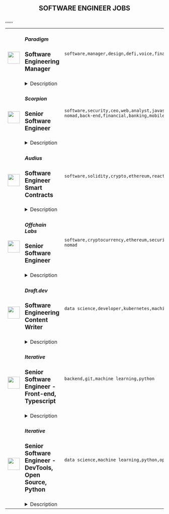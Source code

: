 <div align="center"><h2>SOFTWARE ENGINEER JOBS</h2></div><table><tr>
                <td width="100" height="100" rowspan="2">
                    <img src="https://remoteok.com/assets/img/jobs/40486cf56da0aa4b4e6cac78974515ff1666854921.png" width="38px" height="auto">
                </td>
                <td width="300">
                    <h5>Paradigm</h5>
                    <h3>Software Engineering Manager</h3>
                </td>
                <td width="300">
                    <code>software,manager,design,defi,voice,financial,cloud,recruiting,engineering,digital nomad</code>
                </td>
                <td width="200">
                <text>2 days ago</text>
                </td>
                <td width="100" rowspan="2">
                <a href="https://remoteOK.com/remote-jobs/remote-software-engineering-manager-paradigm-139431" align="right" target="_blank">Apply</a>
                </td>
            </tr>
            <tr>
                <td colspan="3">
                <details><summary>Description</summary>
                <div class="content-intro">
<p><span style="font-weight:400;">At Paradigm, we are changing the future of finance! By joining us at this early stage, youâll be building cutting-edge, distributed financial service infrastructure that will reshape financial services across CeFi and DeFi markets.Â </span></p>
<p><strong>About Paradigm</strong></p>
<ul>
<li style="font-weight:400;"><span style="font-weight:400;">Paradigm is a zero-fee, institutional liquidity network for derivatives traders across CeFi and DeFi.Â </span></li>
<li style="font-weight:400;"><span style="font-weight:400;">We provide unified access to multi-asset, multi-protocol liquidity on demand without compromising on execution preferences, costs, and immediacy.Â </span></li>
<li style="font-weight:400;"><span style="font-weight:400;">Weâve built the largest network of institutional counterparties in crypto, with over 1000 institutional clients trading over $10 B per month.</span></li>
<li style="font-weight:400;">
<span style="font-weight:400;">We are a diverse, global team led by our </span><a href="https://www.paradigm.co/company#principles" rel="noopener noreferrer nofollow"><span style="font-weight:400;">organizational principles</span></a><span style="font-weight:400;"> and united by our mission to bring on-demand liquidity for traders, anytime and anywhere, without compromises. We also strive to ship faster than anyone else in the industry!</span>
</li>
<li style="font-weight:400;"><span style="font-weight:400;">We are backed by the best traders and investors in the space, including Jump Capital, Alameda Ventures/FTX, Dragonfly Capital, Digital Currency Group, Genesis Trading, QCP Capital, Optiver US, IMC, GSR Markets, Akuna Capital, Fidelity Digital Assets CMT Digital, Goldentree Asset Management, Amber Group, OK Group, Bybit Fintech, and CoinShares.</span></li>
</ul>
</div><div>Â </div>
<div>Â </div>
<div><strong>The role</strong></div>
<div>Â </div>
<div>As a member of our engineering leadership team, your goal will be to help build a world-class engineering organization that delivers with high quality and velocity according on the priorities of our product that leads an extremely fast-paced cutting-edge industry. You will manage multi-disciplinary teams that deliver major features, through inception, design, implementation and launch. You will work closely with other leaders across the company to continue improving our process and strengthen our culture.</div>
<div>Â </div>
<div><strong>ResponsibilitiesÂ </strong></div>
<div>
<ul>
<li>Manage 5 to 10 engineers and be fully responsible for their performance and delivery: regularly reviewing their work, provide coaching, resolve conflicts and blocking dependencies, etc.</li>
<li>Provide a strong technical voice on the team to ensure secure, reliable, scalable, and maintainable design and architecture</li>
<li>Implement our engineering process and help evolve it to keep up with growing team, product features, and market traction</li>
<li>Ensure delivery on product priorities by collaborating with with the Product team to understand and resolve customer requirements</li>
<li>Help in recruiting efforts for the entire engineering team</li>
<li>Champion a rewarding and productive company culture</li>
</ul>
<p><strong>RequirementsÂ </strong></p>
<ul>
<li>7+ years experience in high-performing software engineering organizations</li>
<li>3+ years experience directly managing talented engineers</li>
<li>Experience managing at all employment phases: interviewing, hiring, onboarding, evaluating and improving performance, promotions, and terminations</li>
<li>Deep technical and product understanding of the problems your team solves, resulting from a product engineering background prior to, or alongside, management. You are hands-on, but ready and eager to empower others around you so you don't have to be.</li>
<li>Passion for making wonderful products that customers love. This implies that you are an expert on every product you've worked on, obsessed with all relevant details. You also never blindly delegate and enjoy immense credibility and respect among your team.</li>
<li>Real-world experience with success and failure shipping scalable cloud products and, most importantly, a wealth of resulting learning to draw upon and a relentless drive to continue improving</li>
</ul>
<p><strong>Nice to haveÂ </strong></p>
<ul>
<li>You inspire people around you to achieve more than they assumed they could</li>
<li>You have built new process from scratch, and had to work hard to promote it culturally within your team</li>
<li>You believe in the power of a healthy, thriving culture in helping teams get the most out of themselves, and you have experience proving this</li>
<li>Some of your experience has been in startups or on small teams, where the success and failure of the greater enterprise rested on your shoulders</li>
<li>You possess best-in-the-industry expertise you can occasionally lend to the broader team in the form of technical leadership</li>
</ul>
</div><div class="content-conclusion">
<div>
<p><strong>Our Benefits and Perks</strong></p>
<ul>
<li style="font-weight:400;"><span style="font-weight:400;">Competitive pay and transparent pay bands</span></li>
<li style="font-weight:400;">
<span style="font-weight:400;">Flexible work environment</span><ul>
<li style="font-weight:400;"><span style="font-weight:400;">Unlimited vacation with a minimum required PTO of 10 days annually.</span></li>
<li style="font-weight:400;">
<span style="font-weight:400;">Celebrate your national holidays, </span><span style="text-decoration:underline;"><span style="font-weight:400;">in addition</span></span><span style="font-weight:400;"> to floating holidays, to honor what matters to you, not HQ.</span>
</li>
</ul>
</li>

<li style="font-weight:400;">
<span style="font-weight:400;">Full benefits (</span><span style="font-weight:400;">vary by location)</span><ul>
<li style="font-weight:400;"><span style="font-weight:400;">Medical, dental, vision</span></li>
<li style="font-weight:400;"><span style="font-weight:400;">Health Flexible Savings Account (FSA)</span></li>
<li style="font-weight:400;"><span style="font-weight:400;">Long Term Disability and Life Insurance</span></li>
<li style="font-weight:400;"><span style="font-weight:400;">Retirement savings (i.e. Traditional and Roth 401(k))</span></li>
<li style="font-weight:400;"><span style="font-weight:400;">Paid Parental Leave</span></li>
</ul>
</li>

<li style="font-weight:400;">
<span style="font-weight:400;">Generous technology and learning allowances</span><ul>
<li style="font-weight:400;"><span style="font-weight:400;">$5000 first-year budget to spend on your computer, peripherals, office essentials...whatever makes you most efficient and comfortable. You'll receive a $2000 refresh each anniversary.</span></li>
<li style="font-weight:400;"><span style="font-weight:400;">$1000 budget to spend on learning and development materials, courses or conferences.</span></li>
</ul>
</li>

</ul>
<br>
<p><em><span style="font-weight:400;">Paradigm US is an equal opportunity employer.</span></em></p>
</div>
<div>Â </div>
<div>#LI-Remote</div>
</div><br/><br/>Please mention the word **BENEVOLENCE** and tag RMzUuMTc0LjI0Mi4xNDY= when applying to show you read the job post completely (#RMzUuMTc0LjI0Mi4xNDY=). This is a beta feature to avoid spam applicants. Companies can search these words to find applicants that read this and see they're human.
                </details>
                </td>
            </tr>,<tr>
                <td width="100" height="100" rowspan="2">
                    <img src="https://remoteok.com/assets/img/jobs/3680cb38a85b03d4af9711cdb51cc3dc1666799193.png" width="38px" height="auto">
                </td>
                <td width="300">
                    <h5>Scorpion</h5>
                    <h3>Senior Software Engineer</h3>
                </td>
                <td width="300">
                    <code>software,security,ceo,web,analyst,javascript,java,cloud,microsoft,leader,reliability,health,engineer,apache,backend,manager,growth,content,operational,recruitment,copywriter,training,travel,voice,management,marketing,excel,sales,healthcare,design,ux,testing,test,ui,senior,junior,internship,digital nomad,back-end,financial,banking,mobile,lead,scrum,qa,saas,full-stack,go,engineering,executive,education,legal,c#,front-end,code</code>
                </td>
                <td width="200">
                <text>2 days ago</text>
                </td>
                <td width="100" rowspan="2">
                <a href="https://remoteOK.com/remote-jobs/remote-senior-software-engineer-scorpion-139112" align="right" target="_blank">Apply</a>
                </td>
            </tr>
            <tr>
                <td colspan="3">
                <details><summary>Description</summary>
                As a Senior Software Engineer, innovation, collaboration, and a knack for creating quality code are what drives you. Using C# and SQL our Senior Software Engineer is responsible for the architecture and development of database application solutions and their integration with front-end applications. The Senior Software Engineer will be responsible for designing and developing new applications, as well as maintaining and upgrading existing tools. You will play an integral part in the project life cycle and work closely with our Product Managers, Designers and other Engineers from the initial concept to the final release.

<br/><br/>Please mention the word **GODLIKE** and tag RMzUuMTc0LjI0Mi4xNDY= when applying to show you read the job post completely (#RMzUuMTc0LjI0Mi4xNDY=). This is a beta feature to avoid spam applicants. Companies can search these words to find applicants that read this and see they're human.
                </details>
                </td>
            </tr>,<tr>
                <td width="100" height="100" rowspan="2">
                    <img src="https://remoteok.com/assets/img/jobs/917d511272abb84b9ffca7606f34714e1666706404.png" width="38px" height="auto">
                </td>
                <td width="300">
                    <h5>Audius</h5>
                    <h3>Software Engineer Smart Contracts</h3>
                </td>
                <td width="300">
                    <code>software,solidity,crypto,ethereum,react,music,architect,engineer</code>
                </td>
                <td width="200">
                <text>3 days ago</text>
                </td>
                <td width="100" rowspan="2">
                <a href="https://remoteOK.com/remote-jobs/remote-software-engineer-smart-contracts-audius-138560" align="right" target="_blank">Apply</a>
                </td>
            </tr>
            <tr>
                <td colspan="3">
                <details><summary>Description</summary>
                Who are we? 
Audius is a digital streaming service that connects fans directly with artists and exclusive new music.Â 

It does this by being fully decentralized: Audius is owned and run by a vibrant, open-source community of artists, fans, and developers all around the world. Audius gives artists the power to share never-before-heard music and monetize streams directly. Developers can freely build their own apps on top of Audius, giving them access to one of the most unique audio catalogs in existence.

Backed by an all-star team of investors, Audius was founded in 2018 and serves over 6 million users every month, making it the largest non-financial crypto application ever built.

Who we are looking for? 
We are looking for passionate team-players to help us architect and build the most difficult parts of the Audius protocol (high availability services for decentralized replication of data, latency-sensitive distributed file transfers, Ethereum smart contracts, infrastructure and tooling for third parties to run our open source services). You are a collaborative engineer who enjoys working with a small team to solve big problems that need innovative solutions. Youâre eager to jump into multiple parts of our tech stack and have strong CS fundamentals to do so. We solve a lot of problems that can't be easily Googled or searched on StackOverflow.

Our Company
Audius is a 30-person team of entrepreneurs, engineers, music industry professionals, and blockchain experts. Our benefits include unlimited PTO, high quality paid medical insurance, FSA, 401k, yearly learning stipend, equipment stipend and a home office setup credit. We also have monthly concert stipends, wellness benefits, team activities, and bi-annual in-person get-togethers.

Our company is fully remote and our team is currently distributed across the United States. 

Our Tech Stack
Frontend: React, React Native, Redux, Redux-Saga, Electron, Typescript, Javascript
Backend: Postgres, Elasticsearch, Redis, IPFS, Python, Typescript, Javascript, Rust (Solana), Solidity (Ethereum), Docker

If this role speaks to you, but your previous experience doesn't match the job description, please consider applying anyways! We're looking for smart and capable software engineers and highly value the ability to grow in your role. You might be the perfect fit!
<br/><br/>Please mention the word **PATRIOTIC** and tag RMzUuMTc0LjI0Mi4xNDY= when applying to show you read the job post completely (#RMzUuMTc0LjI0Mi4xNDY=). This is a beta feature to avoid spam applicants. Companies can search these words to find applicants that read this and see they're human.
                </details>
                </td>
            </tr>,<tr>
                <td width="100" height="100" rowspan="2">
                    <img src="https://remoteok.com/assets/img/jobs/b71e8bdc12400d9e64fcbebcfa7422bf1666682128.png" width="38px" height="auto">
                </td>
                <td width="300">
                    <h5>Offchain Labs</h5>
                    <h3>Senior Software Engineer</h3>
                </td>
                <td width="300">
                    <code>software,cryptocurrency,ethereum,security,developer,code,senior,engineer,engineering,digital nomad</code>
                </td>
                <td width="200">
                <text>4 days ago</text>
                </td>
                <td width="100" rowspan="2">
                <a href="https://remoteOK.com/remote-jobs/remote-senior-software-engineer-offchain-labs-138420" align="right" target="_blank">Apply</a>
                </td>
            </tr>
            <tr>
                <td colspan="3">
                <details><summary>Description</summary>
                <div><span style="font-size:11pt;">Offchain Labs is building a suite of scaling solutions for Ethereum. This includes Arbitrum, an Optimistic Rollup, that instantly scales apps, reducing costs and increasing capacity, without sacrificing Ethereum's security. Porting contracts to Arbitrum requires no code changes or downloads since itâs compatible with existing Ethereum developer languages and tooling.</span></div><div><br></div><div>
<span style="font-size:11pt;">Our team is extremely passionate and works tirelessly to bridge the gap between what blockchain is and what blockchain can be. We strive to maintain an atmosphere that fosters innovation and new ideas through collaboration, research, and deep discussions. After raising an initial round of $</span><a href="http://3.8M" style="font-size:11pt;" class="postings-link" rel="noopener noreferrer nofollow">3.8M</a><span style="font-size:11pt;"> in seed funding in January 2019 and a $20M series A, as well as a $100M series B in 2021, we are ready to hire additional team members that have an interest in working in the blockchain space and a knack for approaching problems in unconventional ways.</span>
</div><br>Who you are:<br>Excited to learn and develop blockchain technology (No experience yet? No problem!)Possess production experience with a compiled language (C++, Go, or Rust)Experienced with compiler construction and architecture, and security engineering on large-scale systems is a plusPossess a strong sense of ownership in your work, which drives you to find ways to do things better and fasterAlways up-to-speed on the latest technologiesConstantly on the lookout for new and innovative ways to solve complex problems through rigorous experimentationYour communication style is open, transparent and direct, and you consistently work in tight collaboration with your teammatesAlways open to feedback, new ideas and opportunities for self-improvementYou look for ways to help out beyond the scope of your day-to-day work<br>What you've done:<br>Made significant contributions to the products youâve worked on in your careerHave dabbled in, educated yourself on, or are experienced working on blockchain technologyEager to bring cutting-edge research to the real world and help build a platform for the next generation of cryptocurrency applicationsExperience working with compilers, architecting systems and developing SDKsSecurity-minded and always keeping an eye out for potential threats and vulnerabilities in your codeMastered CS fundamentals, either in a formal university program or through self-learning<div><span style="font-size:11pt;">We understand it takes a diverse team of highly intelligent, passionate, curious, and creative people to solve the challenges involved in developing and improving Arbitrum. Our dynamic team has incredible perspectives to share, just as we know you do, and we take great pride in being an equal opportunity workplace.</span></div><br/><br/>Please mention the word **MODEST** and tag RMzUuMTc0LjI0Mi4xNDY= when applying to show you read the job post completely (#RMzUuMTc0LjI0Mi4xNDY=). This is a beta feature to avoid spam applicants. Companies can search these words to find applicants that read this and see they're human.
                </details>
                </td>
            </tr>,<tr>
                <td width="100" height="100" rowspan="2">
                    <img src="https://remotive.com/job/1214006/logo" width="38px" height="auto">
                </td>
                <td width="300">
                    <h5>Draft.dev</h5>
                    <h3>Software Engineering Content Writer</h3>
                </td>
                <td width="300">
                    <code>data science,developer,kubernetes,machine learning</code>
                </td>
                <td width="200">
                <text>1 days ago</text>
                </td>
                <td width="100" rowspan="2">
                <a href="https://remotive.com/remote-jobs/software-dev/software-engineering-content-writer-1214006" align="right" target="_blank">Apply</a>
                </td>
            </tr>
            <tr>
                <td colspan="3">
                <details><summary>Description</summary>
                <p style="border-color: rgb(229, 229, 229); --tw-border-spacing-x:0; --tw-border-spacing-y:0; --tw-translate-x:0; --tw-translate-y:0; --tw-rotate:0; --tw-skew-x:0; --tw-skew-y:0; --tw-scale-x:1; --tw-scale-y:1; --tw-pan-x: ; --tw-pan-y: ; --tw-pinch-zoom: ; --tw-scroll-snap-strictness:proximity; --tw-ordinal: ; --tw-slashed-zero: ; --tw-numeric-figure: ; --tw-numeric-spacing: ; --tw-numeric-fraction: ; --tw-ring-inset: ; --tw-ring-offset-width:0px; --tw-ring-offset-color:#fff; --tw-ring-color:rgba(59,130,246,0.5); --tw-ring-offset-shadow:0 0 #0000; --tw-ring-shadow:0 0 #0000; --tw-shadow:0 0 #0000; --tw-shadow-colored:0 0 #0000; --tw-blur: ; --tw-brightness: ; --tw-contrast: ; --tw-grayscale: ; --tw-hue-rotate: ; --tw-invert: ; --tw-saturate: ; --tw-sepia: ; --tw-drop-shadow: ; --tw-backdrop-blur: ; --tw-backdrop-brightness: ; --tw-backdrop-contrast: ; --tw-backdrop-grayscale: ; --tw-backdrop-hue-rotate: ; --tw-backdrop-invert: ; --tw-backdrop-opacity: ; --tw-backdrop-saturate: ; --tw-backdrop-sepia: ; margin-top: 0.75rem; margin-bottom: 0.75rem; color: rgb(55, 65, 81);  white-space: pre-line;">If you're a software developer and you want to build your personal brand while getting paid to write about interesting technical topics on the side, this will be a great part-time role for you!</p><p style="border-color: rgb(229, 229, 229); --tw-border-spacing-x:0; --tw-border-spacing-y:0; --tw-translate-x:0; --tw-translate-y:0; --tw-rotate:0; --tw-skew-x:0; --tw-skew-y:0; --tw-scale-x:1; --tw-scale-y:1; --tw-pan-x: ; --tw-pan-y: ; --tw-pinch-zoom: ; --tw-scroll-snap-strictness:proximity; --tw-ordinal: ; --tw-slashed-zero: ; --tw-numeric-figure: ; --tw-numeric-spacing: ; --tw-numeric-fraction: ; --tw-ring-inset: ; --tw-ring-offset-width:0px; --tw-ring-offset-color:#fff; --tw-ring-color:rgba(59,130,246,0.5); --tw-ring-offset-shadow:0 0 #0000; --tw-ring-shadow:0 0 #0000; --tw-shadow:0 0 #0000; --tw-shadow-colored:0 0 #0000; --tw-blur: ; --tw-brightness: ; --tw-contrast: ; --tw-grayscale: ; --tw-hue-rotate: ; --tw-invert: ; --tw-saturate: ; --tw-sepia: ; --tw-drop-shadow: ; --tw-backdrop-blur: ; --tw-backdrop-brightness: ; --tw-backdrop-contrast: ; --tw-backdrop-grayscale: ; --tw-backdrop-hue-rotate: ; --tw-backdrop-invert: ; --tw-backdrop-opacity: ; --tw-backdrop-saturate: ; --tw-backdrop-sepia: ; margin-top: 0.75rem; margin-bottom: 0.75rem; color: rgb(55, 65, 81);  white-space: pre-line;">We are specifically looking for developers with experience in the following areas:</p><ol style="border-color: rgb(229, 229, 229); --tw-border-spacing-x:0; --tw-border-spacing-y:0; --tw-translate-x:0; --tw-translate-y:0; --tw-rotate:0; --tw-skew-x:0; --tw-skew-y:0; --tw-scale-x:1; --tw-scale-y:1; --tw-pan-x: ; --tw-pan-y: ; --tw-pinch-zoom: ; --tw-scroll-snap-strictness:proximity; --tw-ordinal: ; --tw-slashed-zero: ; --tw-numeric-figure: ; --tw-numeric-spacing: ; --tw-numeric-fraction: ; --tw-ring-inset: ; --tw-ring-offset-width:0px; --tw-ring-offset-color:#fff; --tw-ring-color:rgba(59,130,246,0.5); --tw-ring-offset-shadow:0 0 #0000; --tw-ring-shadow:0 0 #0000; --tw-shadow:0 0 #0000; --tw-shadow-colored:0 0 #0000; --tw-blur: ; --tw-brightness: ; --tw-contrast: ; --tw-grayscale: ; --tw-hue-rotate: ; --tw-invert: ; --tw-saturate: ; --tw-sepia: ; --tw-drop-shadow: ; --tw-backdrop-blur: ; --tw-backdrop-brightness: ; --tw-backdrop-contrast: ; --tw-backdrop-grayscale: ; --tw-backdrop-hue-rotate: ; --tw-backdrop-invert: ; --tw-backdrop-opacity: ; --tw-backdrop-saturate: ; --tw-backdrop-sepia: ; margin-top: 1.25em; margin-bottom: 1.25em; padding-left: 1.625em; color: rgb(55, 65, 81);  white-space: pre-line;"><li style="border-color: rgb(229, 229, 229); --tw-border-spacing-x:0; --tw-border-spacing-y:0; --tw-translate-x:0; --tw-translate-y:0; --tw-rotate:0; --tw-skew-x:0; --tw-skew-y:0; --tw-scale-x:1; --tw-scale-y:1; --tw-pan-x: ; --tw-pan-y: ; --tw-pinch-zoom: ; --tw-scroll-snap-strictness:proximity; --tw-ordinal: ; --tw-slashed-zero: ; --tw-numeric-figure: ; --tw-numeric-spacing: ; --tw-numeric-fraction: ; --tw-ring-inset: ; --tw-ring-offset-width:0px; --tw-ring-offset-color:#fff; --tw-ring-color:rgba(59,130,246,0.5); --tw-ring-offset-shadow:0 0 #0000; --tw-ring-shadow:0 0 #0000; --tw-shadow:0 0 #0000; --tw-shadow-colored:0 0 #0000; --tw-blur: ; --tw-brightness: ; --tw-contrast: ; --tw-grayscale: ; --tw-hue-rotate: ; --tw-invert: ; --tw-saturate: ; --tw-sepia: ; --tw-drop-shadow: ; --tw-backdrop-blur: ; --tw-backdrop-brightness: ; --tw-backdrop-contrast: ; --tw-backdrop-grayscale: ; --tw-backdrop-hue-rotate: ; --tw-backdrop-invert: ; --tw-backdrop-opacity: ; --tw-backdrop-saturate: ; --tw-backdrop-sepia: ; margin-top: 0.15rem; margin-bottom: 0.15rem; padding-left: 0.375em;"><p style="border-color: rgb(229, 229, 229); --tw-border-spacing-x:0; --tw-border-spacing-y:0; --tw-translate-x:0; --tw-translate-y:0; --tw-rotate:0; --tw-skew-x:0; --tw-skew-y:0; --tw-scale-x:1; --tw-scale-y:1; --tw-pan-x: ; --tw-pan-y: ; --tw-pinch-zoom: ; --tw-scroll-snap-strictness:proximity; --tw-ordinal: ; --tw-slashed-zero: ; --tw-numeric-figure: ; --tw-numeric-spacing: ; --tw-numeric-fraction: ; --tw-ring-inset: ; --tw-ring-offset-width:0px; --tw-ring-offset-color:#fff; --tw-ring-color:rgba(59,130,246,0.5); --tw-ring-offset-shadow:0 0 #0000; --tw-ring-shadow:0 0 #0000; --tw-shadow:0 0 #0000; --tw-shadow-colored:0 0 #0000; --tw-blur: ; --tw-brightness: ; --tw-contrast: ; --tw-grayscale: ; --tw-hue-rotate: ; --tw-invert: ; --tw-saturate: ; --tw-sepia: ; --tw-drop-shadow: ; --tw-backdrop-blur: ; --tw-backdrop-brightness: ; --tw-backdrop-contrast: ; --tw-backdrop-grayscale: ; --tw-backdrop-hue-rotate: ; --tw-backdrop-invert: ; --tw-backdrop-opacity: ; --tw-backdrop-saturate: ; --tw-backdrop-sepia: ; margin-top: 0.75rem; margin-bottom: 0.75rem;">Kubernetes</p></li><li style="border-color: rgb(229, 229, 229); --tw-border-spacing-x:0; --tw-border-spacing-y:0; --tw-translate-x:0; --tw-translate-y:0; --tw-rotate:0; --tw-skew-x:0; --tw-skew-y:0; --tw-scale-x:1; --tw-scale-y:1; --tw-pan-x: ; --tw-pan-y: ; --tw-pinch-zoom: ; --tw-scroll-snap-strictness:proximity; --tw-ordinal: ; --tw-slashed-zero: ; --tw-numeric-figure: ; --tw-numeric-spacing: ; --tw-numeric-fraction: ; --tw-ring-inset: ; --tw-ring-offset-width:0px; --tw-ring-offset-color:#fff; --tw-ring-color:rgba(59,130,246,0.5); --tw-ring-offset-shadow:0 0 #0000; --tw-ring-shadow:0 0 #0000; --tw-shadow:0 0 #0000; --tw-shadow-colored:0 0 #0000; --tw-blur: ; --tw-brightness: ; --tw-contrast: ; --tw-grayscale: ; --tw-hue-rotate: ; --tw-invert: ; --tw-saturate: ; --tw-sepia: ; --tw-drop-shadow: ; --tw-backdrop-blur: ; --tw-backdrop-brightness: ; --tw-backdrop-contrast: ; --tw-backdrop-grayscale: ; --tw-backdrop-hue-rotate: ; --tw-backdrop-invert: ; --tw-backdrop-opacity: ; --tw-backdrop-saturate: ; --tw-backdrop-sepia: ; margin-top: 0.15rem; margin-bottom: 0.15rem; padding-left: 0.375em;"><p style="border-color: rgb(229, 229, 229); --tw-border-spacing-x:0; --tw-border-spacing-y:0; --tw-translate-x:0; --tw-translate-y:0; --tw-rotate:0; --tw-skew-x:0; --tw-skew-y:0; --tw-scale-x:1; --tw-scale-y:1; --tw-pan-x: ; --tw-pan-y: ; --tw-pinch-zoom: ; --tw-scroll-snap-strictness:proximity; --tw-ordinal: ; --tw-slashed-zero: ; --tw-numeric-figure: ; --tw-numeric-spacing: ; --tw-numeric-fraction: ; --tw-ring-inset: ; --tw-ring-offset-width:0px; --tw-ring-offset-color:#fff; --tw-ring-color:rgba(59,130,246,0.5); --tw-ring-offset-shadow:0 0 #0000; --tw-ring-shadow:0 0 #0000; --tw-shadow:0 0 #0000; --tw-shadow-colored:0 0 #0000; --tw-blur: ; --tw-brightness: ; --tw-contrast: ; --tw-grayscale: ; --tw-hue-rotate: ; --tw-invert: ; --tw-saturate: ; --tw-sepia: ; --tw-drop-shadow: ; --tw-backdrop-blur: ; --tw-backdrop-brightness: ; --tw-backdrop-contrast: ; --tw-backdrop-grayscale: ; --tw-backdrop-hue-rotate: ; --tw-backdrop-invert: ; --tw-backdrop-opacity: ; --tw-backdrop-saturate: ; --tw-backdrop-sepia: ; margin-top: 0.75rem; margin-bottom: 0.75rem;">Data Engineering</p></li><li style="border-color: rgb(229, 229, 229); --tw-border-spacing-x:0; --tw-border-spacing-y:0; --tw-translate-x:0; --tw-translate-y:0; --tw-rotate:0; --tw-skew-x:0; --tw-skew-y:0; --tw-scale-x:1; --tw-scale-y:1; --tw-pan-x: ; --tw-pan-y: ; --tw-pinch-zoom: ; --tw-scroll-snap-strictness:proximity; --tw-ordinal: ; --tw-slashed-zero: ; --tw-numeric-figure: ; --tw-numeric-spacing: ; --tw-numeric-fraction: ; --tw-ring-inset: ; --tw-ring-offset-width:0px; --tw-ring-offset-color:#fff; --tw-ring-color:rgba(59,130,246,0.5); --tw-ring-offset-shadow:0 0 #0000; --tw-ring-shadow:0 0 #0000; --tw-shadow:0 0 #0000; --tw-shadow-colored:0 0 #0000; --tw-blur: ; --tw-brightness: ; --tw-contrast: ; --tw-grayscale: ; --tw-hue-rotate: ; --tw-invert: ; --tw-saturate: ; --tw-sepia: ; --tw-drop-shadow: ; --tw-backdrop-blur: ; --tw-backdrop-brightness: ; --tw-backdrop-contrast: ; --tw-backdrop-grayscale: ; --tw-backdrop-hue-rotate: ; --tw-backdrop-invert: ; --tw-backdrop-opacity: ; --tw-backdrop-saturate: ; --tw-backdrop-sepia: ; margin-top: 0.15rem; margin-bottom: 0.15rem; padding-left: 0.375em;"><p style="border-color: rgb(229, 229, 229); --tw-border-spacing-x:0; --tw-border-spacing-y:0; --tw-translate-x:0; --tw-translate-y:0; --tw-rotate:0; --tw-skew-x:0; --tw-skew-y:0; --tw-scale-x:1; --tw-scale-y:1; --tw-pan-x: ; --tw-pan-y: ; --tw-pinch-zoom: ; --tw-scroll-snap-strictness:proximity; --tw-ordinal: ; --tw-slashed-zero: ; --tw-numeric-figure: ; --tw-numeric-spacing: ; --tw-numeric-fraction: ; --tw-ring-inset: ; --tw-ring-offset-width:0px; --tw-ring-offset-color:#fff; --tw-ring-color:rgba(59,130,246,0.5); --tw-ring-offset-shadow:0 0 #0000; --tw-ring-shadow:0 0 #0000; --tw-shadow:0 0 #0000; --tw-shadow-colored:0 0 #0000; --tw-blur: ; --tw-brightness: ; --tw-contrast: ; --tw-grayscale: ; --tw-hue-rotate: ; --tw-invert: ; --tw-saturate: ; --tw-sepia: ; --tw-drop-shadow: ; --tw-backdrop-blur: ; --tw-backdrop-brightness: ; --tw-backdrop-contrast: ; --tw-backdrop-grayscale: ; --tw-backdrop-hue-rotate: ; --tw-backdrop-invert: ; --tw-backdrop-opacity: ; --tw-backdrop-saturate: ; --tw-backdrop-sepia: ; margin-top: 0.75rem; margin-bottom: 0.75rem;">Data Science</p></li><li style="border-color: rgb(229, 229, 229); --tw-border-spacing-x:0; --tw-border-spacing-y:0; --tw-translate-x:0; --tw-translate-y:0; --tw-rotate:0; --tw-skew-x:0; --tw-skew-y:0; --tw-scale-x:1; --tw-scale-y:1; --tw-pan-x: ; --tw-pan-y: ; --tw-pinch-zoom: ; --tw-scroll-snap-strictness:proximity; --tw-ordinal: ; --tw-slashed-zero: ; --tw-numeric-figure: ; --tw-numeric-spacing: ; --tw-numeric-fraction: ; --tw-ring-inset: ; --tw-ring-offset-width:0px; --tw-ring-offset-color:#fff; --tw-ring-color:rgba(59,130,246,0.5); --tw-ring-offset-shadow:0 0 #0000; --tw-ring-shadow:0 0 #0000; --tw-shadow:0 0 #0000; --tw-shadow-colored:0 0 #0000; --tw-blur: ; --tw-brightness: ; --tw-contrast: ; --tw-grayscale: ; --tw-hue-rotate: ; --tw-invert: ; --tw-saturate: ; --tw-sepia: ; --tw-drop-shadow: ; --tw-backdrop-blur: ; --tw-backdrop-brightness: ; --tw-backdrop-contrast: ; --tw-backdrop-grayscale: ; --tw-backdrop-hue-rotate: ; --tw-backdrop-invert: ; --tw-backdrop-opacity: ; --tw-backdrop-saturate: ; --tw-backdrop-sepia: ; margin-top: 0.15rem; margin-bottom: 0.15rem; padding-left: 0.375em;"><p style="border-color: rgb(229, 229, 229); --tw-border-spacing-x:0; --tw-border-spacing-y:0; --tw-translate-x:0; --tw-translate-y:0; --tw-rotate:0; --tw-skew-x:0; --tw-skew-y:0; --tw-scale-x:1; --tw-scale-y:1; --tw-pan-x: ; --tw-pan-y: ; --tw-pinch-zoom: ; --tw-scroll-snap-strictness:proximity; --tw-ordinal: ; --tw-slashed-zero: ; --tw-numeric-figure: ; --tw-numeric-spacing: ; --tw-numeric-fraction: ; --tw-ring-inset: ; --tw-ring-offset-width:0px; --tw-ring-offset-color:#fff; --tw-ring-color:rgba(59,130,246,0.5); --tw-ring-offset-shadow:0 0 #0000; --tw-ring-shadow:0 0 #0000; --tw-shadow:0 0 #0000; --tw-shadow-colored:0 0 #0000; --tw-blur: ; --tw-brightness: ; --tw-contrast: ; --tw-grayscale: ; --tw-hue-rotate: ; --tw-invert: ; --tw-saturate: ; --tw-sepia: ; --tw-drop-shadow: ; --tw-backdrop-blur: ; --tw-backdrop-brightness: ; --tw-backdrop-contrast: ; --tw-backdrop-grayscale: ; --tw-backdrop-hue-rotate: ; --tw-backdrop-invert: ; --tw-backdrop-opacity: ; --tw-backdrop-saturate: ; --tw-backdrop-sepia: ; margin-top: 0.75rem; margin-bottom: 0.75rem;">Video</p></li><li style="border-color: rgb(229, 229, 229); --tw-border-spacing-x:0; --tw-border-spacing-y:0; --tw-translate-x:0; --tw-translate-y:0; --tw-rotate:0; --tw-skew-x:0; --tw-skew-y:0; --tw-scale-x:1; --tw-scale-y:1; --tw-pan-x: ; --tw-pan-y: ; --tw-pinch-zoom: ; --tw-scroll-snap-strictness:proximity; --tw-ordinal: ; --tw-slashed-zero: ; --tw-numeric-figure: ; --tw-numeric-spacing: ; --tw-numeric-fraction: ; --tw-ring-inset: ; --tw-ring-offset-width:0px; --tw-ring-offset-color:#fff; --tw-ring-color:rgba(59,130,246,0.5); --tw-ring-offset-shadow:0 0 #0000; --tw-ring-shadow:0 0 #0000; --tw-shadow:0 0 #0000; --tw-shadow-colored:0 0 #0000; --tw-blur: ; --tw-brightness: ; --tw-contrast: ; --tw-grayscale: ; --tw-hue-rotate: ; --tw-invert: ; --tw-saturate: ; --tw-sepia: ; --tw-drop-shadow: ; --tw-backdrop-blur: ; --tw-backdrop-brightness: ; --tw-backdrop-contrast: ; --tw-backdrop-grayscale: ; --tw-backdrop-hue-rotate: ; --tw-backdrop-invert: ; --tw-backdrop-opacity: ; --tw-backdrop-saturate: ; --tw-backdrop-sepia: ; margin-top: 0.15rem; margin-bottom: 0.15rem; padding-left: 0.375em;"><p style="border-color: rgb(229, 229, 229); --tw-border-spacing-x:0; --tw-border-spacing-y:0; --tw-translate-x:0; --tw-translate-y:0; --tw-rotate:0; --tw-skew-x:0; --tw-skew-y:0; --tw-scale-x:1; --tw-scale-y:1; --tw-pan-x: ; --tw-pan-y: ; --tw-pinch-zoom: ; --tw-scroll-snap-strictness:proximity; --tw-ordinal: ; --tw-slashed-zero: ; --tw-numeric-figure: ; --tw-numeric-spacing: ; --tw-numeric-fraction: ; --tw-ring-inset: ; --tw-ring-offset-width:0px; --tw-ring-offset-color:#fff; --tw-ring-color:rgba(59,130,246,0.5); --tw-ring-offset-shadow:0 0 #0000; --tw-ring-shadow:0 0 #0000; --tw-shadow:0 0 #0000; --tw-shadow-colored:0 0 #0000; --tw-blur: ; --tw-brightness: ; --tw-contrast: ; --tw-grayscale: ; --tw-hue-rotate: ; --tw-invert: ; --tw-saturate: ; --tw-sepia: ; --tw-drop-shadow: ; --tw-backdrop-blur: ; --tw-backdrop-brightness: ; --tw-backdrop-contrast: ; --tw-backdrop-grayscale: ; --tw-backdrop-hue-rotate: ; --tw-backdrop-invert: ; --tw-backdrop-opacity: ; --tw-backdrop-saturate: ; --tw-backdrop-sepia: ; margin-top: 0.75rem; margin-bottom: 0.75rem;">Cybersecurity</p></li><li style="border-color: rgb(229, 229, 229); --tw-border-spacing-x:0; --tw-border-spacing-y:0; --tw-translate-x:0; --tw-translate-y:0; --tw-rotate:0; --tw-skew-x:0; --tw-skew-y:0; --tw-scale-x:1; --tw-scale-y:1; --tw-pan-x: ; --tw-pan-y: ; --tw-pinch-zoom: ; --tw-scroll-snap-strictness:proximity; --tw-ordinal: ; --tw-slashed-zero: ; --tw-numeric-figure: ; --tw-numeric-spacing: ; --tw-numeric-fraction: ; --tw-ring-inset: ; --tw-ring-offset-width:0px; --tw-ring-offset-color:#fff; --tw-ring-color:rgba(59,130,246,0.5); --tw-ring-offset-shadow:0 0 #0000; --tw-ring-shadow:0 0 #0000; --tw-shadow:0 0 #0000; --tw-shadow-colored:0 0 #0000; --tw-blur: ; --tw-brightness: ; --tw-contrast: ; --tw-grayscale: ; --tw-hue-rotate: ; --tw-invert: ; --tw-saturate: ; --tw-sepia: ; --tw-drop-shadow: ; --tw-backdrop-blur: ; --tw-backdrop-brightness: ; --tw-backdrop-contrast: ; --tw-backdrop-grayscale: ; --tw-backdrop-hue-rotate: ; --tw-backdrop-invert: ; --tw-backdrop-opacity: ; --tw-backdrop-saturate: ; --tw-backdrop-sepia: ; margin-top: 0.15rem; margin-bottom: 0.15rem; padding-left: 0.375em;"><p style="border-color: rgb(229, 229, 229); --tw-border-spacing-x:0; --tw-border-spacing-y:0; --tw-translate-x:0; --tw-translate-y:0; --tw-rotate:0; --tw-skew-x:0; --tw-skew-y:0; --tw-scale-x:1; --tw-scale-y:1; --tw-pan-x: ; --tw-pan-y: ; --tw-pinch-zoom: ; --tw-scroll-snap-strictness:proximity; --tw-ordinal: ; --tw-slashed-zero: ; --tw-numeric-figure: ; --tw-numeric-spacing: ; --tw-numeric-fraction: ; --tw-ring-inset: ; --tw-ring-offset-width:0px; --tw-ring-offset-color:#fff; --tw-ring-color:rgba(59,130,246,0.5); --tw-ring-offset-shadow:0 0 #0000; --tw-ring-shadow:0 0 #0000; --tw-shadow:0 0 #0000; --tw-shadow-colored:0 0 #0000; --tw-blur: ; --tw-brightness: ; --tw-contrast: ; --tw-grayscale: ; --tw-hue-rotate: ; --tw-invert: ; --tw-saturate: ; --tw-sepia: ; --tw-drop-shadow: ; --tw-backdrop-blur: ; --tw-backdrop-brightness: ; --tw-backdrop-contrast: ; --tw-backdrop-grayscale: ; --tw-backdrop-hue-rotate: ; --tw-backdrop-invert: ; --tw-backdrop-opacity: ; --tw-backdrop-saturate: ; --tw-backdrop-sepia: ; margin-top: 0.75rem; margin-bottom: 0.75rem;">Mobile app development</p></li></ol><p style="border-color: rgb(229, 229, 229); --tw-border-spacing-x:0; --tw-border-spacing-y:0; --tw-translate-x:0; --tw-translate-y:0; --tw-rotate:0; --tw-skew-x:0; --tw-skew-y:0; --tw-scale-x:1; --tw-scale-y:1; --tw-pan-x: ; --tw-pan-y: ; --tw-pinch-zoom: ; --tw-scroll-snap-strictness:proximity; --tw-ordinal: ; --tw-slashed-zero: ; --tw-numeric-figure: ; --tw-numeric-spacing: ; --tw-numeric-fraction: ; --tw-ring-inset: ; --tw-ring-offset-width:0px; --tw-ring-offset-color:#fff; --tw-ring-color:rgba(59,130,246,0.5); --tw-ring-offset-shadow:0 0 #0000; --tw-ring-shadow:0 0 #0000; --tw-shadow:0 0 #0000; --tw-shadow-colored:0 0 #0000; --tw-blur: ; --tw-brightness: ; --tw-contrast: ; --tw-grayscale: ; --tw-hue-rotate: ; --tw-invert: ; --tw-saturate: ; --tw-sepia: ; --tw-drop-shadow: ; --tw-backdrop-blur: ; --tw-backdrop-brightness: ; --tw-backdrop-contrast: ; --tw-backdrop-grayscale: ; --tw-backdrop-hue-rotate: ; --tw-backdrop-invert: ; --tw-backdrop-opacity: ; --tw-backdrop-saturate: ; --tw-backdrop-sepia: ; margin-top: 0.75rem; margin-bottom: 0.75rem; color: rgb(55, 65, 81);  white-space: pre-line;">Draft.dev’s writers create technical blog posts and tutorials for clients in a wide range of industries and areas of technology. Writer pay starts at $315 per ~1500-word article and goes up as you complete more assignments.</p><p style="border-color: rgb(229, 229, 229); --tw-border-spacing-x:0; --tw-border-spacing-y:0; --tw-translate-x:0; --tw-translate-y:0; --tw-rotate:0; --tw-skew-x:0; --tw-skew-y:0; --tw-scale-x:1; --tw-scale-y:1; --tw-pan-x: ; --tw-pan-y: ; --tw-pinch-zoom: ; --tw-scroll-snap-strictness:proximity; --tw-ordinal: ; --tw-slashed-zero: ; --tw-numeric-figure: ; --tw-numeric-spacing: ; --tw-numeric-fraction: ; --tw-ring-inset: ; --tw-ring-offset-width:0px; --tw-ring-offset-color:#fff; --tw-ring-color:rgba(59,130,246,0.5); --tw-ring-offset-shadow:0 0 #0000; --tw-ring-shadow:0 0 #0000; --tw-shadow:0 0 #0000; --tw-shadow-colored:0 0 #0000; --tw-blur: ; --tw-brightness: ; --tw-contrast: ; --tw-grayscale: ; --tw-hue-rotate: ; --tw-invert: ; --tw-saturate: ; --tw-sepia: ; --tw-drop-shadow: ; --tw-backdrop-blur: ; --tw-backdrop-brightness: ; --tw-backdrop-contrast: ; --tw-backdrop-grayscale: ; --tw-backdrop-hue-rotate: ; --tw-backdrop-invert: ; --tw-backdrop-opacity: ; --tw-backdrop-saturate: ; --tw-backdrop-sepia: ; margin-top: 0.75rem; margin-bottom: 0.75rem; color: rgb(55, 65, 81);  white-space: pre-line;">This is a great side hustle as almost all our 200+ writers are full-time developers with a background in software engineering, data engineering, machine learning, product management, or similar.</p><p style="border-color: rgb(229, 229, 229); --tw-border-spacing-x:0; --tw-border-spacing-y:0; --tw-translate-x:0; --tw-translate-y:0; --tw-rotate:0; --tw-skew-x:0; --tw-skew-y:0; --tw-scale-x:1; --tw-scale-y:1; --tw-pan-x: ; --tw-pan-y: ; --tw-pinch-zoom: ; --tw-scroll-snap-strictness:proximity; --tw-ordinal: ; --tw-slashed-zero: ; --tw-numeric-figure: ; --tw-numeric-spacing: ; --tw-numeric-fraction: ; --tw-ring-inset: ; --tw-ring-offset-width:0px; --tw-ring-offset-color:#fff; --tw-ring-color:rgba(59,130,246,0.5); --tw-ring-offset-shadow:0 0 #0000; --tw-ring-shadow:0 0 #0000; --tw-shadow:0 0 #0000; --tw-shadow-colored:0 0 #0000; --tw-blur: ; --tw-brightness: ; --tw-contrast: ; --tw-grayscale: ; --tw-hue-rotate: ; --tw-invert: ; --tw-saturate: ; --tw-sepia: ; --tw-drop-shadow: ; --tw-backdrop-blur: ; --tw-backdrop-brightness: ; --tw-backdrop-contrast: ; --tw-backdrop-grayscale: ; --tw-backdrop-hue-rotate: ; --tw-backdrop-invert: ; --tw-backdrop-opacity: ; --tw-backdrop-saturate: ; --tw-backdrop-sepia: ; margin-top: 0.75rem; margin-bottom: 0.75rem; color: rgb(55, 65, 81);  white-space: pre-line;">Because we create content that will be read by a wide range of readers around the world, we are committed to supporting diversity in our writers (we currently have writers in over 50 countries). If you have any of the skills listed above, please apply!</p>
<img src="https://remotive.com/job/track/1214006/blank.gif?source=public_api" alt=""/>
                </details>
                </td>
            </tr>,<tr>
                <td width="100" height="100" rowspan="2">
                    <img src="https://remotive.com/job/1187421/logo" width="38px" height="auto">
                </td>
                <td width="300">
                    <h5>Iterative</h5>
                    <h3>Senior Software Engineer - Front-end, Typescript</h3>
                </td>
                <td width="300">
                    <code>backend,git,machine learning,python</code>
                </td>
                <td width="200">
                <text>23 days ago</text>
                </td>
                <td width="100" rowspan="2">
                <a href="https://remotive.com/remote-jobs/software-dev/senior-software-engineer-front-end-typescript-1187421" align="right" target="_blank">Apply</a>
                </td>
            </tr>
            <tr>
                <td colspan="3">
                <details><summary>Description</summary>
                <p>The ML tools ecosystem is what JS space was 10 years ago: there’s a clear need for better tools, frameworks, and open standards. <span class="notion-enable-hover" style="font-style: italic;">ITERATIVE</span> is already a well known company in this fast-evolving space with a big, engaged open-source community. Please consider joining our <span class="notion-enable-hover" style="font-style: italic;">remote-first team</span> if you love open-source, if you’re interested in building dev tools and simplifying the lives of many, many developers in ML.</p>
<p><span style="font-weight: 600; color: #000000; letter-spacing: 0.75px;"><br class="Apple-interchange-newline">Job Description</span></p>
<p>We’re seeking<span class="notion-enable-hover" style="font-weight: 600;"> </span><span class="notion-enable-hover">TypeScript front-end engineers to build our</span><span class="notion-enable-hover"> <a href="https://studio.iterative.ai/" rel="nofollow" style="font-weight: 600;">SaaS product</a> and a</span><span class="notion-enable-hover" style="font-weight: 600;"> VS Code UI</span> (to be open sourced soon!) for our popular machine learning tools: <a class="notion-link-token notion-enable-hover" href="http://dvc.org/" rel="nofollow" style="cursor: pointer; overflow-wrap: break-word;" target="_blank"><span class="link-annotation-unknown-block-id--1168671846" style="border-bottom-width: 0.05em; border-color: rgba(55, 53, 47, 0.4); opacity: 0.7;">DVC</span></a> (9k+ <span style="line-height: 1em; white-space: nowrap; ">⭐</span>on GitHub) and <a class="notion-link-token notion-enable-hover" href="http://cml.dev/" rel="nofollow" style="cursor: pointer; overflow-wrap: break-word;" target="_blank"><span class="link-annotation-unknown-block-id--2051758088" style="border-bottom-width: 0.05em; border-color: rgba(55, 53, 47, 0.4); opacity: 0.7;">CML</span></a> (3k+ <span style="line-height: 1em; white-space: nowrap; ">⭐</span> on GitHub).</p>
<p><span style="color: var(--remotive-chocolate);">If you have experience with dev tools like GitHub, UI plugins for Git, etc., you should have some sense what the project is like (if not, check our <a href="https://iterative.ai/" rel="nofollow">site</a>).</span></p>
<p> </p>
<p class="h3">Tech Stack</p>
<ul>
<li>TypeScript</li>
</ul>
<ul>
<li>Node</li>
</ul>
<ul>
<li>React</li>
</ul>
<ul>
<li>Python (on the backend)</li>
</ul>
<p> </p>
<p class="h3">Must have</p>
<ul>
<li>Strong TS/JS/Node experience (5+ years)</li>
</ul>
<ul>
<li>Excellent communication skills and a positive mindset 🤗</li>
</ul>
<ul>
<li>Initiative to help shape the engineering practices, products, and culture of a young startup</li>
</ul>
<p><br><br></p>
<p class="h3">Nice to have</p>
<ul>
<li>Python or open source experience - good to have</li>
</ul>
<ul>
<li>Some domain knowledge (DS/ML understanding) - an advantage</li>
</ul>
<p> </p>
<img src="https://remotive.com/job/track/1187421/blank.gif?source=public_api" alt=""/>
                </details>
                </td>
            </tr>,<tr>
                <td width="100" height="100" rowspan="2">
                    <img src="https://remotive.com/job/1187416/logo" width="38px" height="auto">
                </td>
                <td width="300">
                    <h5>Iterative</h5>
                    <h3>Senior Software Engineer  - DevTools, Open Source, Python</h3>
                </td>
                <td width="300">
                    <code>data science,machine learning,python,open source</code>
                </td>
                <td width="200">
                <text>23 days ago</text>
                </td>
                <td width="100" rowspan="2">
                <a href="https://remotive.com/remote-jobs/software-dev/senior-software-engineer-devtools-open-source-python-1187416" align="right" target="_blank">Apply</a>
                </td>
            </tr>
            <tr>
                <td colspan="3">
                <details><summary>Description</summary>
                <p><strong>Job Description</strong></p>
<p>Strong Python knowledge and excellent coding culture (standards, unit test, etc) are required. Alternatively, strong skill in other languages along with some knowledge of Python is also acceptable.</p>
<p><br><br></p>
<div class="h3">Responsibilities</div>
<ul>
<li>Discuss and research issues, features, new products.</li>
</ul>
<ul>
<li>Write code (see some <a class="postings-link" href="https://github.com/iterative/dvc/pulls?q=is%3Apr+is%3Aclosed" rel="nofollow"><strong>PR examples</strong></a>).</li>
</ul>
<ul>
<li>Write docs if needed for your code (see this <a class="postings-link" href="https://github.com/iterative/dvc.org" rel="nofollow"><strong>repo</strong></a>).</li>
</ul>
<ul>
<li>Being actively involved with the community - talk to users on Github, Discord, forum.</li>
</ul>
<p><br><br></p>
<div class="h3">Must have</div>
<ul>
<li>Motivation and interest</li>
</ul>
<ul>
<li>Remote work self-discipline</li>
</ul>
<ul>
<li>Excellent communication skills - clear, constructive, and respectful dialog with other team members, community.</li>
</ul>
<ul>
<li>Can focus and deliver a task w/o constantly switching to other stuff - respect team's planning, deadlines, etc</li>
</ul>
<p><br><br></p>
<div class="h3">Great to have</div>
<ul>
<li>Experience working remotely</li>
</ul>
<ul>
<li>Open source contributions or experience of maintaining, developing an open source project</li>
</ul>
<ul>
<li>System programming experience - kernel, databases, etc.</li>
</ul>
<ul>
<li>Machine learning or data science experience</li>
</ul>
<img src="https://remotive.com/job/track/1187416/blank.gif?source=public_api" alt=""/>
                </details>
                </td>
            </tr></table>